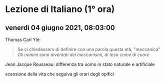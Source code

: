 
# Lezione di Italiano (1° ora)

## venerdì 04 giugno 2021, 08:03:00


Thomas Carl Yle:
> Se ci chiedessero di definire con una parola questa età, "meccanica"
> *Gli uomini sono diventati dei meccanismi, di tesa come di cuore*

Jean Jacque Rousseau: differenza tra uomo in stato naturale e artificiale

scansione della vita che seguiva gli orari degli opifici


<!--stackedit_data:
eyJoaXN0b3J5IjpbNjYxMDUzNDk1LC0xMjQ1OTcxODk4XX0=
-->